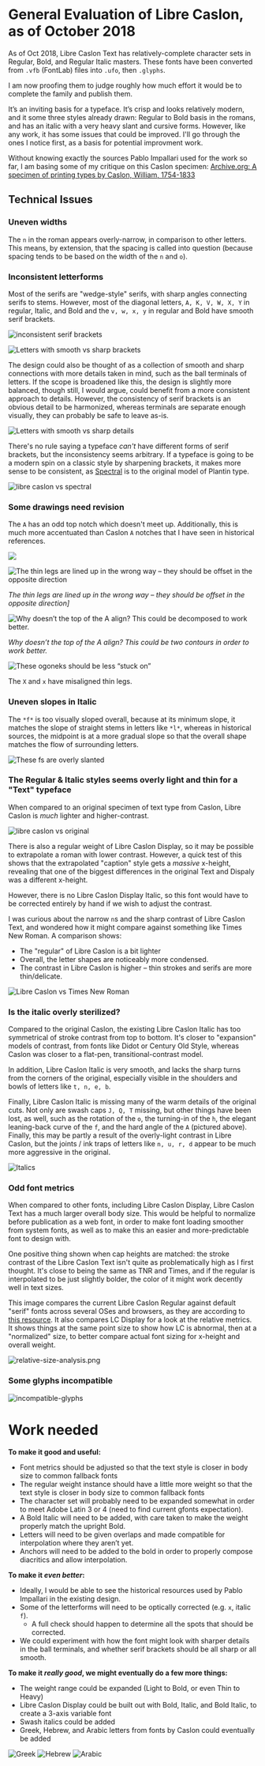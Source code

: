 # General Evaluation of Libre Caslon, as of October 2018

As of Oct 2018, Libre Caslon Text has relatively-complete character sets in Regular, Bold, and Regular Italic masters. These fonts have been converted from `.vfb` (FontLab) files into `.ufo`, then `.glyphs`.

I am now proofing them to judge roughly how much effort it would be to complete the family and publish them.

It’s an inviting basis for a typeface. It’s crisp and looks relatively modern, and it some three styles already drawn: Regular to Bold basis in the romans, and has an italic with a very heavy slant and cursive forms. However, like any work, it has some issues that could be improved. I'll go through the ones I notice first, as a basis for potential improvment work.

Without knowing exactly the sources Pablo Impallari used for the work so far, I am basing some of my critique on this Caslon specimen: [Archive.org: A specimen of printing types by Caslon, William, 1754-1833](https://archive.org/details/specimenofprinti00caslrich/page/n5)

## Technical Issues

### Uneven widths

The `n` in the roman appears overly-narrow, in comparison to other letters. This means, by extension, that the spacing is called into question (because spacing tends to be based on the width of the `n` and `o`).

### Inconsistent letterforms

Most of the serifs are "wedge-style" serifs, with sharp angles connecting serifs to stems. However, most of the diagonal letters, `A, K, V, W, X, Y` in regular, Italic, and Bold and the `v, w, x, y` in regular and Bold have smooth serif brackets.

![inconsistent serif brackets](assets/brackets.png)

![Letters with smooth vs sharp brackets](assets/smooth_and_sharp2.png)

The design could also be thought of as a collection of smooth and sharp connections with more details taken in mind, such as the ball terminals of letters. If the scope is broadened like this, the design is slightly more balanced, though still, I would argue, could benefit from a more consistent approach to details. However, the consistency of serif brackets is an obvious detail to be harmonized, whereas terminals are separate enough visually, they can probably be safe to leave as-is.

![Letters with smooth vs sharp details](assets/smooth_and_sharp.png)

There's no rule saying a typeface _can't_ have different forms of serif brackets, but the inconsistency seems arbitrary. If a typeface is going to be a modern spin on a classic style by sharpening brackets, it makes more sense to be consistent, as [Spectral](https://fonts.google.com/specimen/Spectral) is to the original model of Plantin type.

![libre caslon vs spectral](assets/libre_caslon-spectral.png)

### Some drawings need revision

The `A` has an odd top notch which doesn't meet up. Additionally, this is much more accentuated than Caslon `A` notches that I have seen in historical references.

![](assets/axen.png)

![The thin legs are lined up in the wrong way – they should be offset in the opposite direction](assets/x.png)

_The thin legs are lined up in the wrong way – they should be offset in the opposite direction]_

![Why doesn’t the top of the A align? This could be decomposed to work better.](assets/A.png)

_Why doesn’t the top of the A align? This could be two contours in order to work better._

![These ogoneks should be less “stuck on”](assets/ogonek.png)

The `X` and `x` have misaligned thin legs.

### Uneven slopes in Italic

The `*f*` is too visually sloped overall, because at its minimum slope, it matches the slope of straight stems in letters like `*l*`, whereas in historical sources, the midpoint is at a more gradual slope so that the overall shape matches the flow of surrounding letters.

![These fs are overly slanted](assets/falafel.png)

### The Regular & Italic styles seems overly light and thin for a "Text" typeface

When compared to an original specimen of text type from Caslon, Libre Caslon is _much_ lighter and higher-contrast.

![libre caslon vs original](assets/libre_caslon-og_caslon.png)

There is also a regular weight of Libre Caslon Display, so it may be possible to extrapolate a roman with lower contrast. However, a quick test of this shows that the extrapolated "caption" style gets a _massive_ x-height, revealing that one of the biggest differences in the original Text and Dispaly was a different x-height.

However, there is no Libre Caslon Display Italic, so this font would have to be corrected entirely by hand if we wish to adjust the contrast.

I was curious about the narrow `n`s and the sharp contrast of Libre Caslon Text, and wondered how it might compare against something like Times New Roman. A comparison shows:
- The "regular" of Libre Caslon is a bit lighter
- Overall, the letter shapes are noticeably more condensed.
- The contrast in Libre Caslon is higher – thin strokes and serifs are more thin/delicate.

![Libre Caslon vs Times New Roman](assets/libre_caslon-times_new_roman.png)

### Is the italic overly sterilized?

Compared to the original Caslon, the existing Libre Caslon Italic has too symmetrical of stroke contrast from top to bottom. It's closer to "expansion" models of contrast, from fonts like Didot or Century Old Style, whereas Caslon was closer to a flat-pen, transitional-contrast model.

In addition, Libre Caslon Italic is very smooth, and lacks the sharp turns from the corners of the original, especially visible in the shoulders and bowls of letters like `t, n, e, b`.

Finally, Libre Caslon Italic is missing many of the warm details of the original cuts. Not only are swash caps `J, Q, T` missing, but other things have been lost, as well, such as the rotation of the `o`, the turning-in of the `h`, the elegant leaning-back curve of the `f`, and the hard angle of the `A` (pictured above). Finally, this may be partly a result of the overly-light contrast in Libre Caslon, but the joints / ink traps of letters like `n, u, r, d` appear to be much more aggressive in the original.

![Italics](assets/italics.png)

### Odd font metrics

When compared to other fonts, including Libre Caslon Display, Libre Caslon Text has a much larger overall body size. This would be helpful to normalize before publication as a web font, in order to make font loading smoother from system fonts, as well as to make this an easier and more-predictable font to design with.

One positive thing shown when cap heights are matched: the stroke contrast of the Libre Caslon Text isn't quite as problematically high as I first thought. It's close to being the same as TNR and Times, and if the regular is interpolated to be just slightly bolder, the color of it might work decently well in text sizes.

This image compares the current Libre Caslon Regular against default "serif" fonts across several OSes and browsers, as they are according to [this resource](https://www.granneman.com/webdev/coding/css/fonts-and-formatting/web-browser-font-defaults). It also compares LC Display for a look at the relative metrics. It shows things at the same point size to show how LC is abnormal, then at a "normalized" size, to better compare actual font sizing for x-height and overall weight.

![relative-size-analysis.png](assets/libre-caslon-relative_sizing.png)

### Some glyphs incompatible

![incompatible-glyphs](incompatible-glyphs.png)

# Work needed

**To make it good and useful:**

- Font metrics should be adjusted so that the text style is closer in body size to common fallback fonts
- The regular weight instance should have a little more weight so that the text style is closer in body size to common fallback fonts
- The character set will probably need to be expanded somewhat in order to meet Adobe Latin 3 or 4 (need to find current gfonts expectation).
- A Bold Italic will need to be added, with care taken to make the weight properly match the upright Bold.
- Letters will need to be given overlaps and made compatible for interpolation where they aren’t yet.
- Anchors will need to be added to the bold in order to properly compose diacritics and allow interpolation.

**To make it _even better_:**

- Ideally, I would be able to see the historical resources used by Pablo Impallari in the existing design.
- Some of the letterforms will need to be optically corrected (e.g. `x`, italic `f`).
  - A full check should happen to determine all the spots that should be corrected.
- We could experiment with how the font might look with sharper details in the ball terminals, and whether serif brackets should be all sharp or all smooth.

**To make it _really good_, we might eventually do a few more things:**

- The weight range could be expanded (Light to Bold, or even Thin to Heavy)
- Libre Caslon Display could be built out with Bold, Italic, and Bold Italic, to create a 3-axis variable font
- Swash italics could be added
- Greek, Hebrew, and Arabic letters from fonts by Caslon could eventually be added

![Greek](assets/caslon-greek.png)
![Hebrew](assets/caslon-hebrew.png)
![Arabic](assets/caslon-arabic.png)
